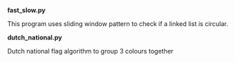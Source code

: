 **fast_slow.py**

This program uses sliding window pattern to check if a linked list is circular.

**dutch_national.py**

Dutch national flag algorithm to group 3 colours together
